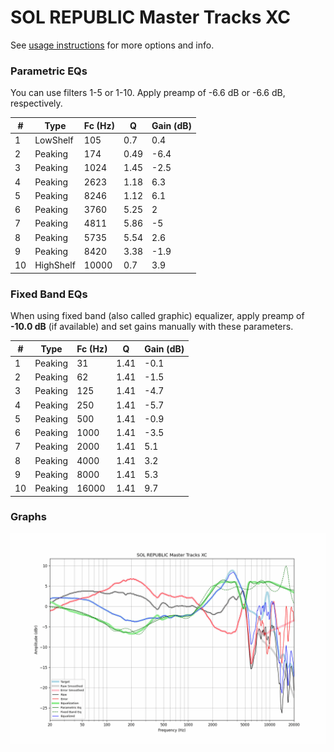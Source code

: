 # SOL REPUBLIC Master Tracks XC
See [usage instructions](https://github.com/jaakkopasanen/AutoEq#usage) for more options and info.

### Parametric EQs
You can use filters 1-5 or 1-10. Apply preamp of -6.6 dB or -6.6 dB, respectively.

|   # | Type      |   Fc (Hz) |    Q |   Gain (dB) |
|-----|-----------|-----------|------|-------------|
|   1 | LowShelf  |       105 | 0.7  |         0.4 |
|   2 | Peaking   |       174 | 0.49 |        -6.4 |
|   3 | Peaking   |      1024 | 1.45 |        -2.5 |
|   4 | Peaking   |      2623 | 1.18 |         6.3 |
|   5 | Peaking   |      8246 | 1.12 |         6.1 |
|   6 | Peaking   |      3760 | 5.25 |         2   |
|   7 | Peaking   |      4811 | 5.86 |        -5   |
|   8 | Peaking   |      5735 | 5.54 |         2.6 |
|   9 | Peaking   |      8420 | 3.38 |        -1.9 |
|  10 | HighShelf |     10000 | 0.7  |         3.9 |

### Fixed Band EQs
When using fixed band (also called graphic) equalizer, apply preamp of **-10.0 dB** (if available) and set gains manually with these parameters.

|   # | Type    |   Fc (Hz) |    Q |   Gain (dB) |
|-----|---------|-----------|------|-------------|
|   1 | Peaking |        31 | 1.41 |        -0.1 |
|   2 | Peaking |        62 | 1.41 |        -1.5 |
|   3 | Peaking |       125 | 1.41 |        -4.7 |
|   4 | Peaking |       250 | 1.41 |        -5.7 |
|   5 | Peaking |       500 | 1.41 |        -0.9 |
|   6 | Peaking |      1000 | 1.41 |        -3.5 |
|   7 | Peaking |      2000 | 1.41 |         5.1 |
|   8 | Peaking |      4000 | 1.41 |         3.2 |
|   9 | Peaking |      8000 | 1.41 |         5.3 |
|  10 | Peaking |     16000 | 1.41 |         9.7 |

### Graphs
![](./SOL%20REPUBLIC%20Master%20Tracks%20XC.png)

